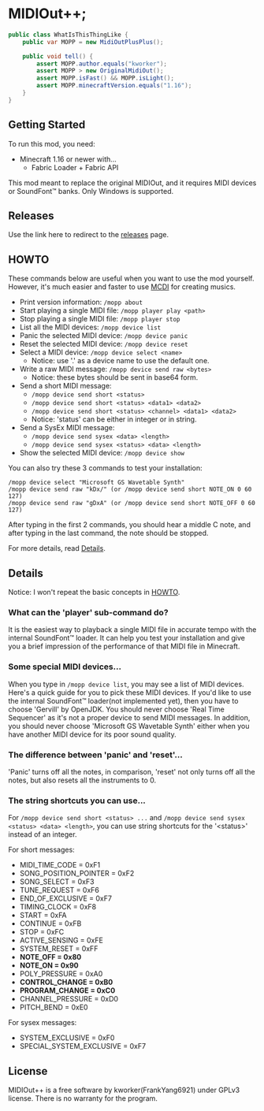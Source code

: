 # MIDIOut++;
```java
public class WhatIsThisThingLike {
    public var MOPP = new MidiOutPlusPlus();

    public void tell() {
        assert MOPP.author.equals("kworker");
        assert MOPP > new OriginalMidiOut();
        assert MOPP.isFast() && MOPP.isLight();
        assert MOPP.minecraftVersion.equals("1.16");
    }    
}
```

## Getting Started
To run this mod, you need:
+ Minecraft 1.16 or newer with...
  + Fabric Loader \+ Fabric API
  
This mod meant to replace the original MIDIOut, and it requires MIDI devices or SoundFont™ banks. Only Windows is supported.

## Releases
Use the link here to redirect to the [releases](https://github.com/FrankYang6921/midiout-/releases) page.

## HOWTO
These commands below are useful when you want to use the mod yourself. However, it's much easier and faster to use [MCDI](https://github.com/FrankYang6921/mcdi) for creating musics.

+ Print version information: `/mopp about`
+ Start playing a single MIDI file: `/mopp player play <path>`
+ Stop playing a single MIDI file: `/mopp player stop`
+ List all the MIDI devices: `/mopp device list`
+ Panic the selected MIDI device: `/mopp device panic`
+ Reset the selected MIDI device: `/mopp device reset`
+ Select a MIDI device: `/mopp device select <name>`
    + Notice: use '.' as a device name to use the default one.
+ Write a raw MIDI message: `/mopp device send raw <bytes>`
    + Notice: these bytes should be sent in base64 form.
+ Send a short MIDI message:
    + `/mopp device send short <status>`
    + `/mopp device send short <status> <data1> <data2>`
    + `/mopp device send short <status> <channel> <data1> <data2>`
    + Notice: 'status' can be either in integer or in string.
+ Send a SysEx MIDI message: 
    + `/mopp device send sysex <data> <length>`
    + `/mopp device send sysex <status> <data> <length>`
+ Show the selected MIDI device: `/mopp device show`

You can also try these 3 commands to test your installation:
```
/mopp device select "Microsoft GS Wavetable Synth"
/mopp device send raw "kDx/" (or /mopp device send short NOTE_ON 0 60 127)
/mopp device send raw "gDxA" (or /mopp device send short NOTE_OFF 0 60 127)
```
After typing in the first 2 commands, you should hear a middle C note, and after typing in the last command, the note should be stopped.

For more details, read [Details](#Details).

## Details
Notice: I won't repeat the basic concepts in [HOWTO](#HOWTO).

### What can the 'player' sub-command do?
It is the easiest way to playback a single MIDI file in accurate tempo with the internal SoundFont™ loader. It can help you test your installation and give you a brief impression of the performance of that MIDI file in Minecraft.

### Some special MIDI devices...
When you type in `/mopp device list`, you may see a list of MIDI devices. Here's a quick guide for you to pick these MIDI devices. If you'd like to use the internal SoundFont™ loader(not implemented yet), then you have to choose 'Gervill' by OpenJDK. You should never choose 'Real Time Sequencer' as it's not a proper device to send MIDI messages. In addition, you should never choose 'Microsoft GS Wavetable Synth' either when you have another MIDI device for its poor sound quality.

### The difference between 'panic' and 'reset'...
'Panic' turns off all the notes, in comparison, 'reset' not only turns off all the notes, but also resets all the instruments to 0.

### The string shortcuts you can use...
For `/mopp device send short <status> ...` and `/mopp device send sysex <status> <data> <length>`, you can use string shortcuts for the '\<status\>' instead of an integer.

For short messages:
+ MIDI_TIME_CODE = 0xF1
+ SONG_POSITION_POINTER = 0xF2
+ SONG_SELECT = 0xF3
+ TUNE_REQUEST = 0xF6
+ END_OF_EXCLUSIVE = 0xF7
+ TIMING_CLOCK = 0xF8
+ START = 0xFA
+ CONTINUE = 0xFB
+ STOP = 0xFC
+ ACTIVE_SENSING = 0xFE
+ SYSTEM_RESET = 0xFF
+ **NOTE_OFF = 0x80**
+ **NOTE_ON = 0x90**
+ POLY_PRESSURE = 0xA0
+ **CONTROL_CHANGE = 0xB0**
+ **PROGRAM_CHANGE = 0xC0**
+ CHANNEL_PRESSURE = 0xD0
+ PITCH_BEND = 0xE0

For sysex messages:
+ SYSTEM_EXCLUSIVE = 0xF0
+ SPECIAL_SYSTEM_EXCLUSIVE = 0xF7

## License
MIDIOut++ is a free software by kworker(FrankYang6921) under GPLv3 license. There is no warranty for the program.

